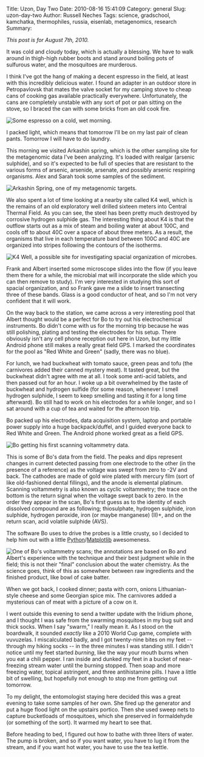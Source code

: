 Title: Uzon, Day Two
Date: 2010-08-16 15:41:09
Category: general
Slug: uzon-day-two
Author: Russell Neches
Tags: science, gradschool, kamchatka, thermophiles, russia, eisenlab, metagenomics, research
Summary: 


*This post is for August 7th, 2010.*

It was cold and cloudy today, which is actually a blessing. We have to
walk around in thigh-high rubber boots and stand around boiling pots of
sulfurous water, and the mosquitoes are murderous.

I think I've got the hang of making a decent espresso in the field, at
least with this incredibly delicious water. I found an adapter in an
outdoor store in Petropavlovsk that mates the valve socket for my
camping stove to cheap cans of cooking gas available practically
everywhere. Unfortunately, the cans are completely unstable with any
sort of pot or pan sitting on the stove, so I braced the can with some
bricks from an old cook fire.

![Some espresso on a cold, wet morning.](http://vort.org/media/images/espresso_in_uzon.jpeg)

I packed light, which means that tomorrow I'll be on my last pair of
clean pants. Tomorrow I will have to do laundry.

This morning we visited Arkashin spring, which is the other sampling
site for the metagenomic data I've been analyzing. It's loaded with
realgar (arsenic sulphide), and so it's expected to be full of species
that are resistant to the various forms of arsenic, arsenide, arsenate,
and possibly arsenic respiring organisms. Alex and Sarah took some
samples of the sediment.

![Arkashin Spring, one of my metagenomic targets.](http://vort.org/media/images/arkashin.jpeg)

We also spent a lot of time looking at a nearby site called K4 well,
which is the remains of an old exploratory well drilled sixteen meters
into Central Thermal Field. As you can see, the steel has been pretty
much destroyed by corrosive hydrogen sulphide gas. The interesting thing
about K4 is that the outflow starts out as a mix of steam and boiling
water at about 100C, and cools off to about 40C over a space of about
three meters. As a result, the organisms that live in each temperature
band between 100C and 40C are organized into stripes following the
contours of the isotherms.

![K4 Well, a possible site for investigating spacial organization of
microbes.](http://vort.org/media/images/k4_well.jpeg)

Frank and Albert inserted some microscope slides into the flow (if you
leave them there for a while, the microbial mat will incorporate the
slide which you can then remove to study). I'm very interested in
studying this sort of spacial organization, and so Frank gave me a slide
to insert transecting three of these bands. Glass is a good conductor of
heat, and so I'm not very confident that it will work.

On the way back to the station, we came across a very interesting pool
that Albert thought would be a perfect for Bo to try out his
electrochemical instruments. Bo didn't come with us for the morning trip
because he was still polishing, plating and testing the electrodes for
his setup. There obviously isn't any cell phone reception out here in
Uzon, but my little Android phone still makes a really great field GPS.
I marked the coordinates for the pool as "Red White and Green" (sadly,
there was no blue).

For lunch, we had buckwheat with tomato sauce, green peas and tofu (the
carnivores added their canned mystery meat). It tasted great, but the
buckwheat didn't agree with me at all. I took some anti-acid tablets,
and then passed out for an hour. I woke up a bit overwhelmed by the
taste of buckwheat and hydrogen sulfide (for some reason, whenever I
smell hydrogen sulphide, I seem to keep smelling and tasting it for a
long time afterward). Bo still had to work on his electrodes for a while
longer, and so I sat around with a cup of tea and waited for the
afternoon trip.

Bo packed up his electrodes, data acquisition system, laptop and
portable power supply into a huge backpack/duffel, and I guided everyone
back to Red White and Green. The Android phone worked great as a field
GPS.

![Bo getting his first scanning voltammetry data.](http://vort.org/media/images/scanning_voltometry_in_uzon.jpeg)

This is some of Bo's data from the field. The peaks and dips represent
changes in current detected passing from one electrode to the other (in
the presence of a reference) as the voltage was swept from zero to -2V
and back. The cathodes are made of gold wire plated with mercury film
(sort of like old-fashioned dental fillings), and the anode is elemental
platinum. Scanning voltammetry is also known as cyclic voltammetry; the
trace on the bottom is the return signal when the voltage swept back to
zero. In the order they appear in the scan, Bo's first guess as to the
identity of each dissolved compound are as following; thiosulphate,
hydrogen sulphide, iron sulphide, hydrogen peroxide, iron (or maybe
manganese) (II)+, and on the return scan, acid volatile sulphide (AVS).

The software Bo uses to drive the probes is a little crusty, so I
decided to help him out with a little
[Python](http://python.org)/[Matplotlib](http://matplotlib.sf.net)
awesomeness.

![One of Bo's voltammetry scans; the annotations are based on Bo and
Albert's experience with the technique and their best judgment while in
the field; this is not their "final" conclusion about the water
chemistry. As the science goes, think of this as somewhere between raw
ingredients and the finished product, like bowl of cake batter.](http://vort.org/media/images/scanning_voltometry.png)

When we got back, I cooked dinner; pasta with corn, onions
Lithuanian-style cheese and some Georgian spice mix. The carnivores
added a mysterious can of meat with a picture of a cow on it.

I went outside this evening to send a twitter update with the Iridium
phone, and I thought I was safe from the swarming mosquitoes in my bug
suit and thick socks. When I say "swarm," I really mean it. As I stood
on the boardwalk, it sounded *exactly* like a 2010 World Cup game,
complete with vuvuzelas. I miscalculated badly, and I got twenty-nine
bites on my feet -- through my hiking socks -- in the three minutes I
was standing still. I didn't notice until my feet started *burning*,
like the way your mouth burns when you eat a chili pepper. I ran inside
and dunked my feet in a bucket of near-freezing stream water until the
burning stopped. Then soap and more freezing water, topical astringent,
and three antihistamine pills. I have a little bit of swelling, but
hopefully not enough to stop me from getting out tomorrow.

To my delight, the entomologist staying here decided this was a great
evening to take some samples of her own. She fired up the generator and
put a huge flood light on the upstairs portico. Then she used sweep nets
to capture bucketloads of mosquitoes, which she preserved in
formaldehyde (or something of the sort). It warmed my heart to see that.

Before heading to bed, I figured out how to bathe with three liters of
water. The pump is broken, and so if you want water, you have to lug it
from the stream, and if you want hot water, you have to use the tea
kettle.
